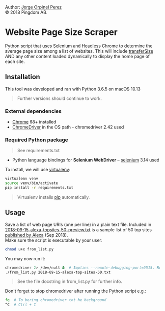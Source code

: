 Author: [Jorge Orpinel Perez](http://jorge.orpinel.com/)  
© 2018 Pingdom AB.

# Website Page Size Scraper

Python script that uses Selenium and Headless Chrome to determine the average page size among a list of websites.
This will include [transferSize](https://www.w3.org/TR/resource-timing-2/#dom-performanceresourcetiming-transfersize) AND any other content loaded dynamically to display the home page of each site.

## Installation

This tool was developed and ran with Python 3.6.5 on macOS 10.13

> Further versions should continue to work.

### External dependencies

- [Chrome](https://www.google.com/chrome/) 68+ installed
- [ChromeDriver](https://sites.google.com/a/chromium.org/chromedriver) in the OS path - chromedriver 2.42 used

### Required Python package
> See requirements.txt

- Python language bindings for **Selenium WebDriver** – [selenium](https://seleniumhq.github.io/selenium/docs/api/py/api.html) 3.14 used

To install, we will use [virtualenv](https://virtualenv.pypa.io/en/stable/):
```sh
virtualenv venv
source venv/bin/activate
pip install -r requirements.txt
```
> Virtualenv installs [pip](https://pip.pypa.io/) automatically.

## Usage

Save a list of web page URIs (one per line) in a plain text file. Included in [2018-09-15-alexa-topsites-50-preview.txt](2018-09-15-alexa-topsites-50-preview.txt) is a sample list of 50 top sites [published by Alexa](https://www.alexa.com/topsites) (Sep 2018).  
Make sure the script is executable by your user:
```sh
chmod u+x from_list.py
```
You may now run it:
```sh
chromedriver 2> /dev/null &  # Implies --remote-debugging-port=9515. Runs in background.
./from_list.py 2018-09-15-alexa-top-sites-50.txt
```
> See the file docstring in from_list.py for further info.

Don't forget to stop chromedriver after running the Python script e.g.:
```sh
fg  # To bering chromedriver tot he background
^C  # Ctrl + C
```

